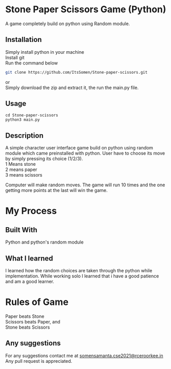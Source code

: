# Stone Paper Scissors Game (Python) 

A game completely build on python using Random module.

## Installation

Simply install python in your machine\
Install git\
Run the command below

```bash
git clone https://github.com/ItsSomen/Stone-paper-scissors.git
```
or\
Simply download the zip and extract it, the run the main.py file.

## Usage

```
cd Stone-paper-scissors
python3 main.py
```

## Description
A simple character user interface game build on python using random module which came preinstalled with python. User have to choose its move by simply pressing its choice (1/2/3).\
1 Means stone\
2 means paper\
3 means scissors

Computer will make random moves. The game will run 10 times and the one getting more points at the last will win the game.

# My Process
## Built With
Python and python's random module
## What I learned
I learned how the random choices are taken through the python while implementation.
While working solo I learned that i have a good patience and am a good learner.

# Rules of Game
Paper beats Stone\
Scissors beats Paper, and\
Stone beats Scissors

## Any suggestions
For any suggestions contact me at somensamanta.cse2021@rceroorkee.in \
Any pull request is appreciated.
